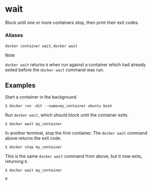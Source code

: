 # wait

<!---MARKER_GEN_START-->
Block until one or more containers stop, then print their exit codes

### Aliases

`docker container wait`, `docker wait`


<!---MARKER_GEN_END-->

> [!NOTE]
> `docker wait` returns `0` when run against a container which had already
> exited before the `docker wait` command was run.

## Examples

Start a container in the background.

```console
$ docker run -dit --name=my_container ubuntu bash
```

Run `docker wait`, which should block until the container exits.

```console
$ docker wait my_container
```

In another terminal, stop the first container. The `docker wait` command above
returns the exit code.

```console
$ docker stop my_container
```

This is the same `docker wait` command from above, but it now exits, returning
`0`.

```console
$ docker wait my_container

0
```
